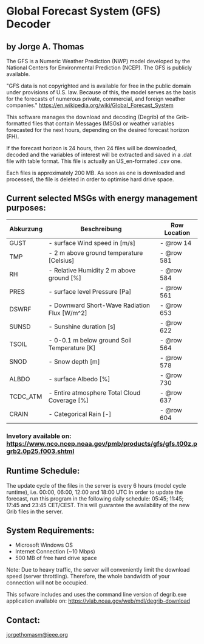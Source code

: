 # Global Forecast System (GFS) Decoder 
## by Jorge A. Thomas

The GFS is a Numeric Weather Prediction (NWP) model developed by the National Centers for Environmental Prediction (NCEP).
The GFS is publicly available.

"GFS data is not copyrighted and is available for free in the public domain under provisions of U.S. law. Because of this, the model serves as the basis for the forecasts of numerous private, commercial, and foreign weather companies." 
https://en.wikipedia.org/wiki/Global_Forecast_System

This software manages the download and decoding (Degrib) of the Grib-formatted files that contain Messages (MSGs) or weather variables forecasted for the next hours, depending on the desired forecast horizon (FH).

If the forecast horizon is 24 hours, then 24 files will be downloaded, decoded and the variables of interest will be extracted and saved in a .dat file with table format. This file is actually an US_en-formated .csv one.

Each files is approximately 200 MB. As soon as one is downloaded and processed, the file is deleted in order to optimise hard drive space.

## Current selected MSGs with energy management purposes:

Abkurzung | Beschreibung								| Row Location
------    | ------										| ----------
GUST      |- surface Wind speed in [m/s]                |- @row 14
TMP       |- 2 m above ground temperature [Celsius]     |- @row 581 
RH        |- Relative Humidity 2 m above ground [%]     |- @row 584   
PRES      |- surface level Pressure [Pa]                |- @row 561
DSWRF     |- Downward Short-Wave Radiation Flux [W/m^2] |- @row 653 
SUNSD     |- Sunshine duration [s]                      |- @row 622 
TSOIL     |- 0-0.1 m below ground Soil Temperature [K]  |- @row 564 
SNOD      |- Snow depth [m]							    |- @row 578 
ALBDO     |- surface Albedo [%]						    |- @row 730 
TCDC_ATM  |- Entire atmosphere Total Cloud Coverage [%] |- @row 637 
CRAIN     |- Categorical Rain [-]				        |- @row 604 
														 					   
												
### Invetory available on: https://www.nco.ncep.noaa.gov/pmb/products/gfs/gfs.t00z.pgrb2.0p25.f003.shtml

## Runtime Schedule:
The update cycle of the files in the server is every 6 hours (model cycle runtime), i.e. 00:00, 06:00, 12:00 and 18:00 UTC 
In order to update the forecast, run this program in the following daily schedule:
05:45; 11:45; 17:45 and 23:45 CET/CEST. This will guarantee the availability of the new Grib files in the server. 


## System Requirements:

- Microsoft Windows OS
- Internet Connection (~10 Mbps)
- 500 MB of free hard drive space

Note: Due to heavy traffic, the server will conveniently limit the download speed (server throttling).
Therefore, the whole bandwidth of your connection will not be occupied.

This sofware includes and uses the command line version of degrib.exe application available on:
https://vlab.noaa.gov/web/mdl/degrib-download 

## Contact:
jorgethomasm@ieee.org
